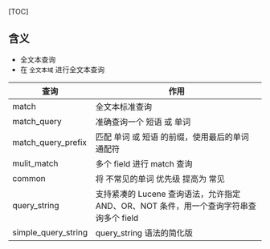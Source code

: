 [TOC]



## 含义

- 全文本查询
- 在 `全文本域` 进行全文本查询



| 查询                | 作用                                                         |
| ------------------- | ------------------------------------------------------------ |
| match               | 全文本标准查询                                               |
| match_query         | 准确查询一个 短语 或 单词                                    |
| match_query_prefix  | 匹配 单词 或 短语 的前缀，使用最后的单词 通配符              |
| mulit_match         | 多个 field 进行 match 查询                                   |
| common              | 将 不常见的单词 优先级 提高为 常见                           |
| query_string        | 支持紧凑的 Lucene 查询语法，允许指定 AND、OR、NOT 条件，用一个查询字符串查询多个 field |
| simple_query_string | query_string 语法的简化版                                    |

